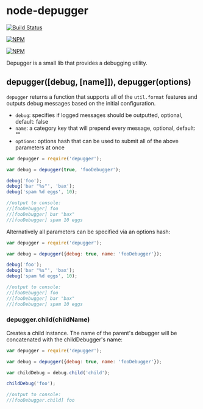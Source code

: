 # node-depugger

[![Build Status](https://travis-ci.org/zaphod1984/node-depugger.png)](https://travis-ci.org/zaphod1984/node-depugger)

[![NPM](https://nodei.co/npm/depugger.png)](https://nodei.co/npm/depugger/)

[![NPM](https://nodei.co/npm-dl/depugger.png?months=3)](https://nodei.co/npm/depugger/)

Depugger is a small lib that provides a debugging utility.

## depugger([debug, [name]]), depugger(options)

`depugger` returns a function that supports all of the `util.format` features and outputs debug messages based on the initial configuration.

* `debug`: specifies if logged messages should be outputted, optional, default: false
* `name`: a category key that will prepend every message, optional, default: ""
* `options`: options hash that can be used to submit all of the above parameters at once

````javascript
var depugger = require('depugger');

var debug = depugger(true, 'fooDebugger');

debug('foo');
debug('bar "%s"', 'bax');
debug('spam %d eggs', 10);

//output to console:
//[fooDebugger] foo
//[fooDebugger] bar "bax"
//[fooDebugger] spam 10 eggs
````

Alternatively all parameters can be specified via an options hash:
````javascript
var depugger = require('depugger');

var debug = depugger({debug: true, name: 'fooDebugger'});

debug('foo');
debug('bar "%s"', 'bax');
debug('spam %d eggs', 10);

//output to console:
//[fooDebugger] foo
//[fooDebugger] bar "bax"
//[fooDebugger] spam 10 eggs

````

### depugger.child(childName)
Creates a child instance. The name of the parent's debugger will be concatenated with the childDebugger's name:
````javascript
var depugger = require('depugger');

var debug = depugger({debug: true, name: 'fooDebugger'});

var childDebug = debug.child('child');

childDebug('foo');

//output to console:
//[fooDebugger.child] foo

````